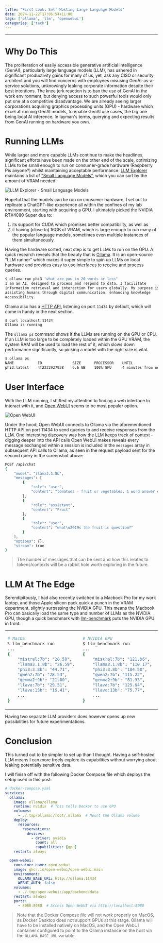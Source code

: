 ```yaml
---
title: "First Look: Self Hosting Large Language Models"
date: 2024-11-22T17:06:54+11:00
tags: ['ollama', 'llm', 'openwebui']
categories: ['tech']
---
```


---

# Why Do This

The proliferation of easily accessible generative artificial intelligence (GenAI), particularly large language models (LLM), has ushered in significant productivity gains for many of us, yet, ask any CISO or security architect and you will find concerns with employees misusing GenAI-as-a-service solutions, unknowingly leaking corporate information despite their best intentions. The knee jerk reaction is to ban the use of GenAI in the work environment, but denying access to such powerful tools would only put one at a competitive disadvantage. We are already seeing larger corporations acquiring graphics processing units (GPU) - hardware which excel at running GenAI models, to enable GenAI use cases, the big one being local AI inference. In layman's terms, querying and expecting results from GenAI running on hardware you own.

# Running LLMs

While larger and more capable LLMs continue to make the headlines, significant efforts have been made on the other end of the scale, optimizing LLMs to be small enough to run on consumer-grade hardware (Raspberry Pis anyone?) whilst maintaining acceptable performance. [LLM Explorer](https://llm.extractum.io/) maintains a list of ["Small Language Models"](https://llm.extractum.io/list/?small), which you can sort by the amount of VRAM needed.

![LLM Explorer - Small Language Models](/images/llm-explorer-small.png)

Hopeful that the models can be run on consumer hardware, I set out to replicate a ChatGPT-like experience all within the confines of my lab environment, starting with acquiring a GPU. I ultimately picked the NVIDIA RTX4080 Super due to:
1. its support for CUDA which promises better compatibility, as well as
2. it having (close to) 16GB of VRAM, which is large enough to run many of the popular language models, sometimes even multiple instances of them simultaneously.

Having the hardware sorted, next step is to get LLMs to run on the GPU. A quick research reveals that the beauty that is [Ollama](https://ollama.com/). It is an open-source "LLM runner" which makes it super simple to spin up LLMs on local hardware and provides easy to use interfaces to receive and process queries.

```sh
$ ollama run phi3 "what are you in 20 words or less"
I am an AI, designed to process and respond to data. I facilitate
information retrieval and interaction for users globally. My purpose is
assisting humans through digital communication, enhancing knowledge
accessibility.
```

Ollama also has a [HTTP API](https://github.com/ollama/ollama/blob/main/docs/api.md), listening on port `11434` by default, which will come in handy in the next section.
```sh
$ curl localhost:11434
Ollama is running
```

The `ollama ps` command shows if the LLMs are running on the GPU or CPU. If an LLM is too large to be completely loaded within the GPU VRAM, the system RAM will be used to load the rest of it, which slows down performance significantly, so picking a model with the right size is vital.
```sh
$ ollama ps
NAME           ID              SIZE      PROCESSOR    UNTIL
phi3:latest    4f2222927938    6.6 GB    100% GPU     4 minutes from now
```

# User Interface

With the LLM running, I shifted my attention to finding a web interface to interact with it, and [Open WebUI](https://openwebui.com) seems to be most popular option.

![Open WebUI](/images/openwebui.png)

Under the hood, Open WebUI connects to Ollama via the aforementioned HTTP API on port 11434 to send queries to and receive responses from the LLM. One interesting discovery was how the LLM keeps track of context - digging deeper into the API calls Open WebUI makes reveals every message exchanged within a session is included in the `messages` array in subsequent API calls to Ollama, as seen in the request payload sent for the second query in the screenshot above:

```sh
POST /api/chat
{
    "model": "llama3.1:8b",
    "messages": [
        {
            "role": "user",
            "content": "tomatoes - fruit or vegetables. 1 word answer only"
        },
        {
            "role": "assistant",
            "content": "Fruit"
        },
        {
            "role": "user",
            "content": "what\u2019s the fruit in question?"
        }
    ],
    "options": {},
    "stream": true
}
```

> The number of messages that can be sent and how this relates to tokens/contexts will be a rabbit hole worth exploring in the future.

# LLM At The Edge

Serendipitously, I had also recently switched to a Macbook Pro for my work laptop, and those Apple silicon pack quick a punch in the VRAM department, slightly surpassing the NVIDIA GPU. This means the Macbook Pro can basically load the same type and number of LLMs as the NVIDIA GPU, though a quick benchmark with [llm-benchmark](https://github.com/aidatatools/ollama-benchmark) puts the NVIDIA GPU in front:

<table style="display: table; width: inline; margin: 0 auto;">
<tr>
<td>

```sh
# MacOS
% llm_benchmark run
...
{
    "mistral:7b": "28.58",
    "llama3.1:8b": "26.59",
    "phi3:3.8b": "44.71",
    "qwen2:7b": "28.53",
    "gemma2:9b": "21.00",
    "llava:7b": "29.51",
    "llava:13b": "16.41",
    ...
}
```

</td>
<td>

```sh
# NVIDIA GPU
$ llm_benchmark run
...
{
    "mistral:7b": "121.96",
    "llama3.1:8b": "110.17",
    "phi3:3.8b": "184.50",
    "qwen2:7b": "115.22",
    "gemma2:9b": "81.93",
    "llava:7b": "125.64",
    "llava:13b": "75.77",
    ...
}
```

</td>
</tr>
</table>

Having two separate LLM providers does however opens up new possibilities for future experimentations.

# Conclusion

This turned out to be simpler to set up than I thought. Having a self-hosted LLM means I can more freely explore its capabilities without worrying about leaking potentially sensitive data.

I will finish off with the following Docker Compose file which deploys the setup used in this post:

```yaml
# docker-compose.yaml
services:
  ollama:
    image: ollama/ollama
    runtime: nvidia  # This tells Docker to use GPU
    volumes:
      - ./.tmp/ollama:/root/.ollama  # Mount the Ollama volume
    deploy:
      resources:
        reservations:
          devices:
            - driver: nvidia
              count: all
              capabilities: [gpu]
    restart: always

  open-webui:
    container_name: open-webui
    image: ghcr.io/open-webui/open-webui:main
    environment:
      OLLAMA_BASE_URL: http://ollama:11434
      WEBUI_AUTH: false
    volumes:
      - ./.tmp/open-webui:/app/backend/data
    restart: always
    ports:
      - 8080:8080  # Access Open WebUI via http://localhost:8080
```

> Note that the Docker Compose file will not work properly on MacOS, as Docker Desktop does not support GPUs at this stage. Ollama will have to be installed natively on MacOS, and the Open WebUI container configured to point to the Ollama instance on the host via the `OLLAMA_BASE_URL` variable.

